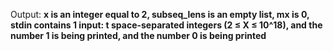 Output: **x is an integer equal to 2, subseq_lens is an empty list, mx is 0, stdin contains 1 input: t space-separated integers (2 ≤ X ≤ 10^18), and the number 1 is being printed, and the number 0 is being printed**